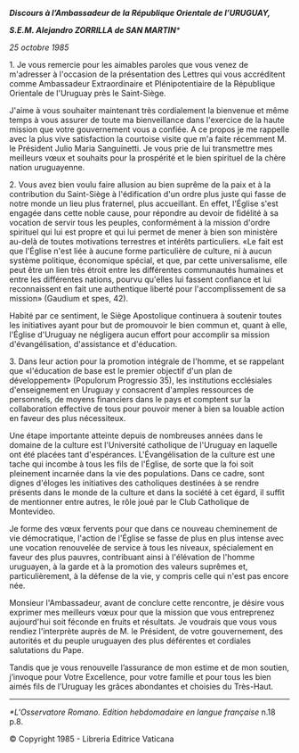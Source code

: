***Discours à l’Ambassadeur de la République Orientale de l’URUGUAY,***

***S.E.M. Alejandro ZORRILLA de SAN MARTIN**\**

*25 octobre 1985*

1\. Je vous remercie pour les aimables paroles que vous venez de m'adresser à l'occasion de la présentation des Lettres qui vous accréditent comme Ambassadeur Extraordinaire et Plénipotentiaire de la République Orientale de l'Uruguay près le Saint-Siège.

J'aime à vous souhaiter maintenant très cordialement la bienvenue et même temps à vous assurer de toute ma bienveillance dans l'exercice de la haute mission que votre gouvernement vous a confiée. A ce propos je me rappelle avec la plus vive satisfaction la courtoise visite que m'a faite récemment M. le Président Julio Maria Sanguinetti. Je vous prie de lui transmettre mes meilleurs vœux et souhaits pour la prospérité et le bien spirituel de la chère nation uruguayenne.

2\. Vous avez bien voulu faire allusion au bien suprême de la paix et à la contribution du Saint-Siège à l'édification d'un ordre plus juste qui fasse de notre monde un lieu plus fraternel, plus accueillant. En effet, l'Église s'est engagée dans cette noble cause, pour répondre au devoir de fidélité à sa vocation de servir tous les peuples, conformément à la mission d'ordre spirituel qui lui est propre et qui lui permet de mener à bien son ministère au-delà de toutes motivations terrestres et intérêts particuliers. «Le fait est que l'Église n'est liée à aucune forme particulière de culture, ni à aucun système politique, économique spécial, et que, par cette universalisme, elle peut être un lien très étroit entre les différentes communautés humaines et entre les différentes nations, pourvu qu'elles lui fassent confiance et lui reconnaissent en fait une authentique liberté pour l'accomplissement de sa mission» (Gaudium et spes, 42).

Habité par ce sentiment, le Siège Apostolique continuera à soutenir toutes les initiatives ayant pour but de promouvoir le bien commun et, quant à elle, l'Église d'Uruguay ne négligera aucun effort pour accomplir sa mission d'évangélisation, d'assistance et d'éducation.

3\. Dans leur action pour la promotion intégrale de l'homme, et se rappelant que «l'éducation de base est le premier objectif d'un plan de développement» (Populorum Progressio 35), les institutions ecclésiales d'enseignement en Uruguay y consacrent d'amples ressources de personnels, de moyens financiers dans le pays et comptent sur la collaboration effective de tous pour pouvoir mener à bien sa louable action en faveur des plus nécessiteux.

Une étape importante atteinte depuis de nombreuses années dans le domaine de la culture est l'Université catholique de l'Uruguay en laquelle ont été placées tant d'espérances. L'Évangélisation de la culture est une tache qui incombe à tous les fils de l'Église, de sorte que la foi soit pleinement incarnée dans la vie des populations. Dans ce cadre, sont dignes d'éloges les initiatives des catholiques destinées à se rendre présents dans le monde de la culture et dans la société à cet égard, il suffit de mentionner entre autres, le rôle joué par le Club Catholique de Montevideo.

Je forme des vœux fervents pour que dans ce nouveau cheminement de vie démocratique, l'action de l'Église se fasse de plus en plus intense avec une vocation renouvelée de service à tous les niveaux, spécialement en faveur des plus pauvres, contribuant ainsi à l'élévation de l'homme uruguayen, à la garde et à la promotion des valeurs suprêmes et, particulièrement, à la défense de la vie, y compris celle qui n'est pas encore née.

Monsieur l'Ambassadeur, avant de conclure cette rencontre, je désire vous exprimer mes meilleurs vœux pour que la mission que vous entreprenez aujourd'hui soit féconde en fruits et résultats. Je voudrais que vous vous rendiez l'interprète auprès de M. le Président, de votre gouvernement, des autorités et du peuple uruguayen des plus déférentes et cordiales salutations du Pape.

Tandis que je vous renouvelle l’assurance de mon estime et de mon soutien, j’invoque pour Votre Excellence, pour votre famille et pour tous les bien aimés fils de l’Uruguay les grâces abondantes et choisies du Très-Haut.

* * *

*\*L'Osservatore Romano. Edition hebdomadaire en langue française* n.18 p.8.

© Copyright 1985 - Libreria Editrice Vaticana